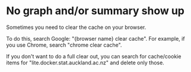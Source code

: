 # No graph and/or summary show up

Sometimes you need to clear the cache on your browser.

To do this, search Google: "{browser name} clear cache".
For example, if you use Chrome, search "chrome clear cache".

If you don't want to do a full clear out, you can search for cache/cookie items for "lite.docker.stat.auckland.ac.nz" and delete only those.
